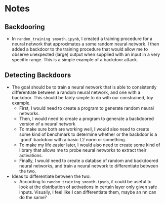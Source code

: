 # Notes

## Backdooring
- In `random_training smooth.ipynb`, I created a training procedure for a neural network that approximates a some random neural network. I then added a backdoor to the training procedure that would allow me to observe unexpected (large) output when supplied with an input in a very specific range. This is a simple example of a backdoor attack.

## Detecting Backdoors
- The goal should be to train a neural network that is able to consistently differentiate between a random neural network, and one with a backdoor. This should be fairly simple to do with our constrained, toy example.
  - First, I would need to create a program to generate random neural networks.
  - Then, I would need to create a program to generate a backdoored version of a neural network.
  - To make sure both are working well, I would also need to create some kind of benchmark to determine whether or the backdoor is a 'good' backdoor with a basic L2 norm or something.
  - To make my life easier later, I would also need to create some kind of library that allows me to probe neural networks to extract their activations.
  - Finally, I would need to create a databse of random and backdoored neural networks, and train a neural network to differentiate between the two.
- Ideas to differentiate between the two:
  - According to `random_training smooth.ipynb`, it could be useful to look at the distribution of activations in certain layer only given safe inputs. Visually, I feel like I can differentiate them, maybe an nn can do the same?

